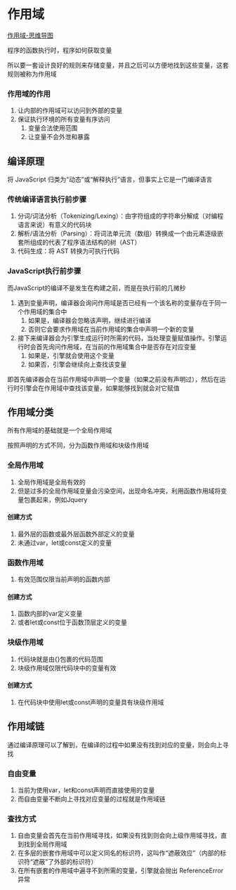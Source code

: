 # 作用域

[作用域-思维导图](./mind/01-作用域.html)

程序的函数执行时，程序如何获取变量

所以要一套设计良好的规则来存储变量，并且之后可以方便地找到这些变量，这套规则被称为作用域

### 作用域的作用

1. 让内部的作用域可以访问到外部的变量
2. 保证执行环境的所有变量有序访问
   1. 变量合法使用范围
   2. 让变量不会外泄和暴露

## 编译原理

将 JavaScript 归类为“动态”或“解释执行”语言，但事实上它是一门编译语言

### 传统编译语言执行前步骤

1. 分词/词法分析（Tokenizing/Lexing）：由字符组成的字符串分解成（对编程语言来说）有意义的代码块
2. 解析/语法分析（Parsing）：将词法单元流（数组）转换成一个由元素逐级嵌套所组成的代表了程序语法结构的树（AST）
3. 代码生成：将 AST 转换为可执行代码

### JavaScript执行前步骤

而JavaScript的编译不是发生在构建之前，而是在执行前的几微秒

1. 遇到变量声明，编译器会询问作用域是否已经有一个该名称的变量存在于同一个作用域的集合中
   1. 如果是，编译器会忽略该声明，继续进行编译
   2. 否则它会要求作用域在当前作用域的集合中声明一个新的变量
2. 接下来编译器会为引擎生成运行时所需的代码，当处理变量赋值操作。引擎运行时会首先询问作用域，在当前的作用域集合中是否存在对应变量
   1. 如果是，引擎就会使用这个变量
   2. 如果否，引擎会继续向上查找该变量

即首先编译器会在当前作用域中声明一个变量（如果之前没有声明过），然后在运行时引擎会在作用域中查找该变量，如果能够找到就会对它赋值

## 作用域分类

所有作用域的基础就是一个全局作用域

按照声明的方式不同，分为函数作用域和块级作用域

### 全局作用域

1. 全局作用域是全局有效的
2. 但是过多的全局作用域变量会污染空间，出现命名冲突，利用函数作用域将变量包裹起来，例如Jquery

#### 创建方式

1. 最外层的函数或最外层函数外部定义的变量
2. 未通过var，let或const定义的变量

### 函数作用域

1. 有效范围仅限当前声明的函数内部

#### 创建方式

1. 函数内部的var定义变量
2. 或者let或const位于函数顶层定义的变量

### 块级作用域

1. 代码块就是由{}包裹的代码范围
2. 块级作用域仅限代码块中的变量有效

#### 创建方式

1. 在代码块中使用let或const声明的变量具有块级作用域

## 作用域链

通过编译原理可以了解到，在编译的过程中如果没有找到对应的变量，则会向上寻找

### 自由变量

1. 当前为使用var，let和const声明而直接使用的变量
2. 而自由变量不断向上寻找对应变量的过程就是作用域链

### 查找方式

1. 自由变量会首先在当前作用域寻找，如果没有找到则会向上级作用域寻找，直到找到全局作用域
2. 在多层的嵌套作用域中可以定义同名的标识符，这叫作“遮蔽效应”（内部的标识符“遮蔽”了外部的标识符）
3. 在所有嵌套的作用域中遍寻不到所需的变量，引擎就会抛出 ReferenceError异常
